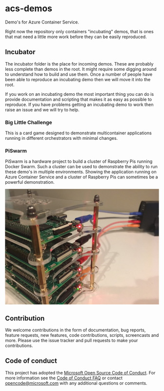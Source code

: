 # acs-demos
Demo's for Azure Container Service.

Right now the repository only containers "incubating" demos, that is
ones that mat need a little more work before they can be easily
reproduced.

## Incubator

The incubator folder is the place for incoming demos. These are
probably less complete than demos in the root. It might require some
digging around to understand how to build and use them. Once a number
of people have been able to reproduce an incubating demo then we will
move it into the root.

If you work on an incubating demo the most important thing you can do
is provide documentation and scripting that makes it as easy as
possible to reproduce. If you have problems getting an incubating demo
to work then raise an issue and we will try to help.

### Big Little Challenge

This is a card game designed to demonstrate multicontainer applications running in 
different orchestrators with minimal changes.

### PiSwarm

PiSwarm is a hardware project to build a cluster of Raspberry Pis running Docker 
Swarm. Such a cluster can be used to demonstrate the ability to run these demo's 
in multiple environments. Showing the application running on Azure Container Service 
and a cluster of Raspberry Pis can sometimes be a powerful demonstration.

![Raspberry Pi Cluster](images/Pis.jpg)

## Contribution

We welcome contributions in the form of documentation, bug reports,
feature requests, new features, code contributions, scripts,
screencasts and more. Please use the issue tracker and pull requests
to make your contributions.

## Code of conduct

This project has adopted the
[Microsoft Open Source Code of Conduct](https://opensource.microsoft.com/codeofconduct/). For
more information see the
[Code of Conduct FAQ](https://opensource.microsoft.com/codeofconduct/faq) or
contact [opencode@microsoft.com](mailto:opencode@microsoft.com) with
any additional questions or comments.
